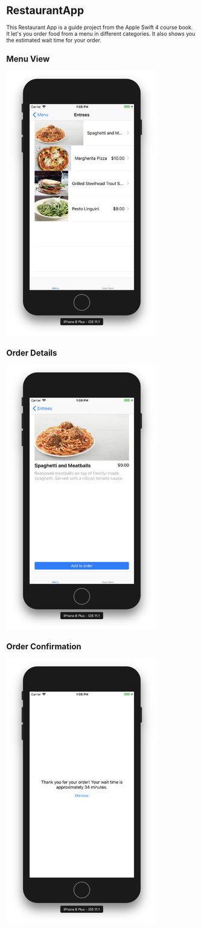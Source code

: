 # RestaurantApp
This Restaurant App is a guide project from the Apple Swift 4 course book. It let's you order food from a menu in different categories. It also shows you the estimated wait time for your order.

## Menu View

<img src="https://github.com/rgingnagel/RestaurantApp/blob/master/Screenshots/Screen%20Shot%202017-12-04%20at%2013.06.26.png" width="400">

## Order Details

<img src="https://github.com/rgingnagel/RestaurantApp/blob/master/Screenshots/Screen%20Shot%202017-12-04%20at%2013.06.36.png" width="400">

## Order Confirmation

<img src="https://github.com/rgingnagel/RestaurantApp/blob/master/Screenshots/Screen%20Shot%202017-12-04%20at%2013.06.47.png" width="400">
